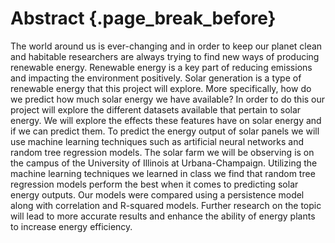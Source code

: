 # Abstract {.page_break_before}

The world around us is ever-changing and in order to keep our planet clean and habitable researchers are always trying to find new ways of producing renewable energy. Renewable energy is a key part of reducing emissions and impacting the environment positively. Solar generation is a type of renewable energy that this project will explore. More specifically, how do we predict how much solar energy we have available? In order to do this our project will explore the different datasets available that pertain to solar energy. We will explore the effects these features have on solar energy and if we can predict them. To predict the energy output of solar panels we will use machine learning techniques such as artificial neural networks and random tree regression models. The solar farm we will be observing is on the campus of the University of Illinois at Urbana-Champaign. Utilizing the machine learning techniques we learned in class we find that random tree regression models perform the best when it comes to predicting solar energy outputs. Our models were compared using a persistence model along with correlation and R-squared models. Further research on the topic will lead to more accurate results and enhance the ability of energy plants to increase energy efficiency.

